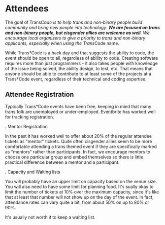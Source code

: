 # Attendees

The goal of Trans*Code is to help trans and non-binary people build community and bring new people into technology. __We are focused on trans and non-binary people, but cisgender allies are welcome as well__. We encourage local organizers to give a priority to trans and non-binary applicants, especially when using the Trans*Code name. 

While Trans\*Code is a hack day and that suggests the ability to code, the event should be open to all, regardless of ability to code. Creating software requires more than just programmers - it also takes people with knowledge of the issue being solved, the ability design, to test, etc. That means that anyone should be able to contribute to at least some of the projects at a Trans\*Code event, regardless of their technical and coding expertise.

## Attendee Registration

Typically Trans*Code events have been free, keeping in mind that many trans folk are unemployed or under-employed. Eventbrite has worked well for tracking registration.

. Mentor Registration

In the past it has worked well to offer about 20% of the regular attendee tickets as "mentor" tickets. Quite often cisgender allies seem to be more comfortable attending a trans themed event if they are specifically marked as "mentors" rather than participants. In fact, we encourage mentors to choose one particular group and embed themselves so there is little practical difference between a mentor and a participant.

. Capacity and Waiting lists

You will probably have an upper limit on capacity based on the venue size. You will also need to have some limit for planning food. It's sually okay to limit the number of tickets at 10% over the maximum capacity, since it's like that at least that number will not show up on the day of the event. In fact, attendance rates can vary quite a bit, from about 50% on up to 80% or 90%.

It's usually not worth it to keep a waiting list.
